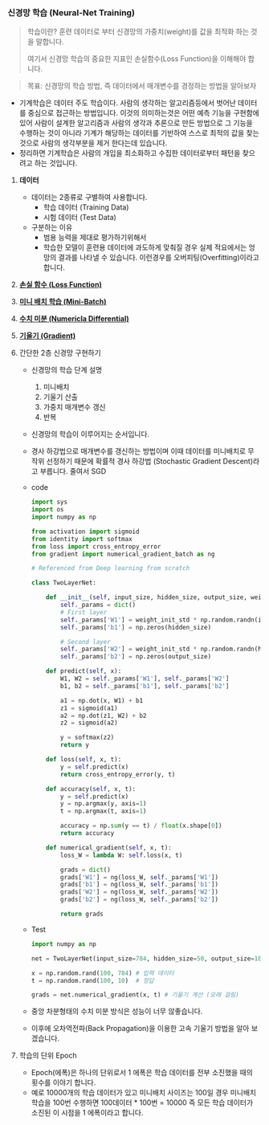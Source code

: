 ### 신경망 학습 (Neural-Net Training)

> 학습이란? 훈련 데이터로 부터 신경망의 가중치(weight)를 값을 최적화 하는 것을 말합니다.
>
> 여기서 신경망 학습의 중요한 지표인 손실함수(Loss Function)을 이해해야 합니다.

> 목표: 신경망의 학습 방법, 즉 데이터에서 매개변수를 경정하는 방법을 알아보자



* 기계학습은 데이터 주도 학습이다. 사람의 생각하는 알고리즘등에서 벗어난 데이터를 중심으로 접근하는 방법입니다. 이것의 의미하는것은 어떤 예측 기능을 구현함에 있어 사람이 설계한 알고리즘과 사람의 생각과 추론으로 만든 방법으로 그 기능을 수행하는 것이 아니라 기계가 해당하는 데이터를 기반하여 스스로 최적의 값을 찾는것으로 사람의 생각부분을 제거 한다는데 있습니다. 
* 정리하면 기계학습은 사람의 개입을 최소화하고 수집한 데이터로부터 패턴을 찾으려고 하는 것입니다. 



1. **데이터**
   * 데이터는 2종류로 구별하여 사용합니다.
     * 학습 데이터 (Training Data)
     * 시험 데이터 (Test Data)
   * 구분하는 이유
     * 범용 능력을 제대로 평가하기위해서
     * 학습한 모델이 훈련용 데이터에 과도하게 맞춰질 경우 실제 적요에서는 엉망의 결과를 나타낼 수 있습니다. 이런경우를 오버피팅(Overfitting)이라고 합니다.

2. **[손실 함수 (Loss Function)](loss_function.md)**

3. **[미니 배치 학습 (Mini-Batch)](mini_batch.md)**

4. **[수치 미분 (Numericla Differential)](numerical_differential.md)**

5. **[기울기 (Gradient)](gradient.md)**

6. 간단한 2층 신경망 구현하기

   * 신경망의 학습 단계 설명

     1. 미니배치
     2. 기울기 산출
     3. 가중치 매개변수 갱신
     4. 반복

   * 신경망의 학습이 이루어지는 순서입니다.

   * 경사 하강법으로 매개변수를 갱신하는 방법이며 이때 데이터를 미니배치로 무작위 선정하기 때문에
     확률적 경사 하강법 (Stochastic Gradient Descent)라고 부릅니다. 줄여서 SGD

   * code

     ```python
     import sys
     import os
     import numpy as np
     
     from activation import sigmoid
     from identity import softmax
     from loss import cross_entropy_error
     from gradient import numerical_gradient_batch as ng
     
     # Referenced from Deep learning from scratch
     
     class TwoLayerNet:
     
         def __init__(self, input_size, hidden_size, output_size, weight_init_std=0.01):
             self._params = dict()
             # First layer
             self._params['W1'] = weight_init_std * np.random.randn(input_size, hidden_size)
             self._params['b1'] = np.zeros(hidden_size)
     
             # Second layer
             self._params['W2'] = weight_init_std * np.random.randn(hidden_size, output_size)
             self._params['b2'] = np.zeros(output_size)
     
         def predict(self, x):
             W1, W2 = self._params['W1'], self._params['W2']
             b1, b2 = self._params['b1'], self._params['b2']
     
             a1 = np.dot(x, W1) + b1
             z1 = sigmoid(a1)
             a2 = np.dot(z1, W2) + b2
             z2 = sigmoid(a2)
     
             y = softmax(z2)
             return y
     
         def loss(self, x, t):
             y = self.predict(x)
             return cross_entropy_error(y, t)
     
         def accuracy(self, x, t):
             y = self.predict(x)
             y = np.argmax(y, axis=1)
             t = np.argmax(t, axis=1)
     
             accuracy = np.sum(y == t) / float(x.shape[0])
             return accuracy
     
         def numerical_gradient(self, x, t):
             loss_W = lambda W: self.loss(x, t)
     
             grads = dict()
             grads['W1'] = ng(loss_W, self._params['W1'])
             grads['b1'] = ng(loss_W, self._params['b1'])
             grads['W2'] = ng(loss_W, self._params['W2'])
             grads['b2'] = ng(loss_W, self._params['b2'])
     
             return grads
     
     ```

   * Test

     ```python
     import numpy as np
     
     net = TwoLayerNet(input_size=784, hidden_size=50, output_size=10)
     
     x = np.random.rand(100, 784) # 입력 데이터 
     t = np.random.rand(100, 10)  # 정답
     
     grads = net.numerical_gradient(x, t) # 기울기 계산 (오래 걸림)
     ```

   * 중앙 차분형태의 수치 미분 방식은 성능이 너무 않좋습니다.

   * 이후에 오차역전파(Back Propagation)을 이용한 고속 기울기 방법을 알아 보겠습니다.

7. 학습의 단위 Epoch

   * Epoch(에폭)은 하나의 단위로서 1 에폭은 학습 데이터를 전부 소진했을 때의 횟수를 이야기 합니다.
   * 예로 10000개의 학습 데이터가 있고 미니배치 사이즈는 100일 경우 미니배치 학습을 100번 수행하면 100데이터 * 100번 = 10000 즉 모든 학습 데이터가 소진된 이 시점을 1 에폭이라고 합니다.






